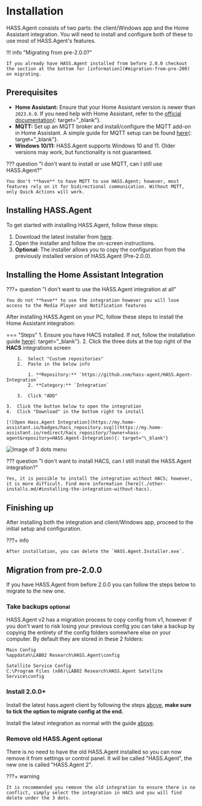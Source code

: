 # Installation

HASS.Agent consists of two parts: the client/Windows app and the Home Assistant integration. You will need to install and configure both of these to use most of HASS.Agent's features.

!!! info "Migrating from pre-2.0.0?"

    If you already have HASS.Agent installed from before 2.0.0 checkout the section at the bottom for [information](#migration-from-pre-200) on migrating.

## Prerequisites

- **Home Assistant:** Ensure that your Home Assistant version is newer than `2023.6.0`. If you need help with Home Assistant, refer to the [official documentation](https://www.home-assistant.io/installation/){: target="\_blank"}.
- **MQTT:** Set up an MQTT broker and install/configure the MQTT add-on in Home Assistant. A simple guide for MQTT setup can be found [here](https://www.youtube.com/watch?v=dqTn-Gk4Qeo){: target="\_blank"}.
- **Windows 10/11:** HASS.Agent supports Windows 10 and 11. Older versions may work, but functionality is not guaranteed.

??? question "I don't want to install or use MQTT, can I still use HASS.Agent?"

    You don't **have** to have MQTT to use HASS.Agent; however, most features rely on it for bidirectional communication. Without MQTT, only Quick Actions will work.

## Installing HASS.Agent

To get started with installing HASS.Agent, follow these steps:

1. Download the latest installer from [here](https://github.com/hass-agent/HASS.Agent/releases/latest/download/HASS.Agent.Installer.exe).
2. Open the installer and follow the on-screen instructions.
3. **Optional:** The installer allows you to copy the configuration from the previously installed version of HASS.Agent (Pre-2.0.0).

## Installing the Home Assistant Integration

???+ question "I don't want to use the HASS.Agent integration at all"

    You do not **have** to use the integration however you will lose access to the Media Player and Notification features

After installing HASS.Agent on your PC, follow these steps to install the Home Assistant integration:

<div class="grid" markdown>

=== "Steps"
    1.  Ensure you have HACS installed. If not, follow the installation guide [here](https://hacs.xyz/docs/setup/download){: target="\_blank"}.
    2.  Click the three dots at the top right of the **HACS** integrations screen

        1.  Select "Custom repositories"
        2.  Paste in the below info

            1. **Repository:** `https://github.com/hass-agent/HASS.Agent-Integration`
            2. **Category:** `Integration`

        3.  Click "ADD"

    3.  Click the button below to open the integration
    4.  Click "Download" in the bottom right to install

    [![Open Hass.Agent Integration](https://my.home-assistant.io/badges/hacs_repository.svg)](https://my.home-assistant.io/redirect/hacs_repository/?owner=hass-agent&repository=HASS.Agent-Integration){: target="\_blank"}

![Image of 3 dots menu](../assets/images/screenshots/custom-repository.png)

</div>

??? question "I don't want to install HACS, can I still install the HASS.Agent integration?"

    Yes, it is possible to install the integration without HACS; however, it is more difficult. Find more information [here](./other-installs.md/#installing-the-integration-without-hacs).

## Finishing up

After installing both the integration and client/Windows app, proceed to the initial setup and configuration.

???+ info

    After installation, you can delete the `HASS.Agent.Installer.exe`.

## Migration from pre-2.0.0

If you have HASS.Agent from before 2.0.0 you can follow the steps below to migrate to the new one.

### Take backups <small>optional</small>

HASS.Agent v2 has a migration process to copy config from v1, however if you don't want to risk losing your previous config you can take a backup by copying the entirety of the config folders somewhere else on your computer. By default they are stored in these 2 folders:

```
Main Config
%appdata%\LAB02 Research\HASS.Agent\config

Satellite Service Config
C:\Program Files (x86)\LAB02 Research\HASS.Agent Satellite Service\config
```

### Install 2.0.0+

Install the latest hass.agent client by following the steps [above](#installing-hassagent), **make sure to tick the option to migrate config at the end.**

Install the latest integration as normal with the guide [above](#installing-the-home-assistant-integration).

### Remove old HASS.Agent <small>optional</small>

There is no need to have the old HASS.Agent installed so you can now remove it from settings or control panel. It will be called "HASS.Agent", the new one is called "HASS.Agent 2".

???+ warning

    It is recommended you remove the old integration to ensure there is no conflict, simply select the integration in HACS and you will find delete under the 3 dots.
